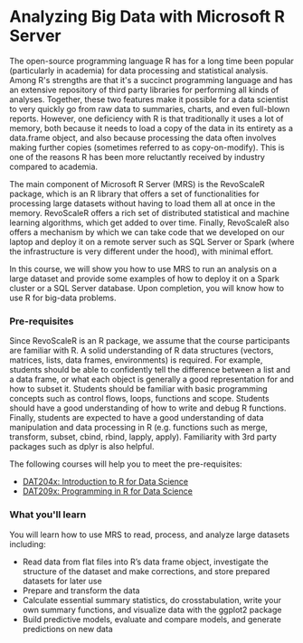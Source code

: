 # Analyzing Big Data with Microsoft R Server

The open-source programming language R has for a long time been popular (particularly in academia) for data processing and statistical analysis. Among R's strengths are that it's a succinct programming language and has an extensive repository of third party libraries for performing all kinds of analyses. Together, these two features make it possible for a data scientist to very quickly go from raw data to summaries, charts, and even full-blown reports. However, one deficiency with R is that traditionally it uses a lot of memory, both because it needs to load a copy of the data in its entirety as a data.frame object, and also because processing the data often involves making further copies (sometimes referred to as copy-on-modify). This is one of the reasons R has been more reluctantly received by industry compared to academia.

The main component of Microsoft R Server (MRS) is the RevoScaleR package, which is an R library that offers a set of functionalities for processing large datasets without having to load them all at once in the memory. RevoScaleR offers a rich set of distributed statistical and machine learning algorithms, which get added to over time. Finally, RevoScaleR also offers a mechanism by which we can take code that we developed on our laptop and deploy it on a remote server such as SQL Server or Spark (where the infrastructure is very different under the hood), with minimal effort.

In this course, we will show you how to use MRS to run an analysis on a large dataset and provide some examples of how to deploy it on a Spark cluster or a SQL Server database. Upon completion, you will know how to use R for big-data problems.

### Pre-requisites

Since RevoScaleR is an R package, we assume that the course participants are familiar with R. A solid understanding of R data structures (vectors, matrices, lists, data frames, environments) is required. For example, students should be able to confidently tell the difference between a list and a data frame, or what each object is generally a good representation for and how to subset it. Students should be familiar with basic programming concepts such as control flows, loops, functions and scope. Students should have a good understanding of how to write and debug R functions. Finally, students are expected to have a good understanding of data manipulation and data processing in R (e.g. functions such as merge, transform, subset, cbind, rbind, lapply, apply). Familiarity with 3rd party packages such as dplyr is also helpful.

The following courses will help you to meet the pre-requisites:

- [DAT204x: Introduction to R for Data Science](https://www.edx.org/course/introduction-r-data-science-microsoft-dat204x-2)
- [DAT209x: Programming in R for Data Science](https://www.edx.org/course/programming-r-data-science-microsoft-dat209x-1)

### What you'll learn

You will learn how to use MRS to read, process, and analyze large datasets including:

- Read data from flat files into R’s data frame object, investigate the structure of the dataset and make corrections, and store prepared datasets for later use
- Prepare and transform the data
- Calculate essential summary statistics, do crosstabulation, write your own summary functions, and visualize data with the ggplot2 package
- Build predictive models, evaluate and compare models, and generate predictions on new data
